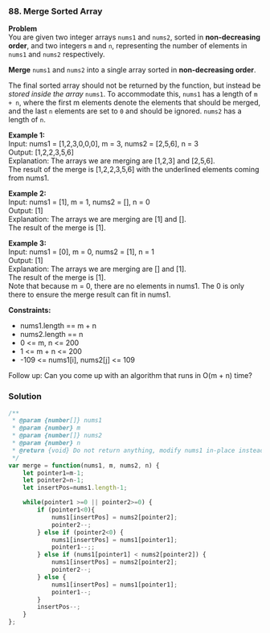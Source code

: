 ### 88. Merge Sorted Array

**Problem**\
You are given two integer arrays `nums1` and `nums2`, sorted in **non-decreasing order**, and two integers `m` and `n`, representing the number of elements in `nums1` and `nums2` respectively.

**Merge** `nums1` and `nums2` into a single array sorted in **non-decreasing order**.

The final sorted array should not be returned by the function, but instead be *stored inside the array* `nums1`. To accommodate this, `nums1` has a length of `m + n`, where the first m elements denote the elements that should be merged, and the last `n` elements are set to `0` and should be ignored. `nums2` has a length of `n`.

**Example 1:**\
Input: nums1 = [1,2,3,0,0,0], m = 3, nums2 = [2,5,6], n = 3\
Output: [1,2,2,3,5,6]\
Explanation: The arrays we are merging are [1,2,3] and [2,5,6].\
The result of the merge is [1,2,2,3,5,6] with the underlined elements coming from nums1.

**Example 2:**\
Input: nums1 = [1], m = 1, nums2 = [], n = 0\
Output: [1]\
Explanation: The arrays we are merging are [1] and [].\
The result of the merge is [1].

**Example 3:**\
Input: nums1 = [0], m = 0, nums2 = [1], n = 1\
Output: [1]\
Explanation: The arrays we are merging are [] and [1].\
The result of the merge is [1].\
Note that because m = 0, there are no elements in nums1. The 0 is only there to ensure the merge result can fit in nums1.

**Constraints:**
- nums1.length == m + n
- nums2.length == n
- 0 <= m, n <= 200
- 1 <= m + n <= 200
- -109 <= nums1[i], nums2[j] <= 109

Follow up: Can you come up with an algorithm that runs in O(m + n) time?

### Solution
```js
/**
 * @param {number[]} nums1
 * @param {number} m
 * @param {number[]} nums2
 * @param {number} n
 * @return {void} Do not return anything, modify nums1 in-place instead.
 */
var merge = function(nums1, m, nums2, n) {
    let pointer1=m-1;
    let pointer2=n-1;
    let insertPos=nums1.length-1;

    while(pointer1 >=0 || pointer2>=0) {
        if (pointer1<0){
            nums1[insertPos] = nums2[pointer2];
            pointer2--;
        } else if (pointer2<0) {
            nums1[insertPos] = nums1[pointer1];
            pointer1--;;
        } else if (nums1[pointer1] < nums2[pointer2]) {
            nums1[insertPos] = nums2[pointer2];
            pointer2--;
        } else {
            nums1[insertPos] = nums1[pointer1];
            pointer1--;
        }
        insertPos--;
    }
};
```